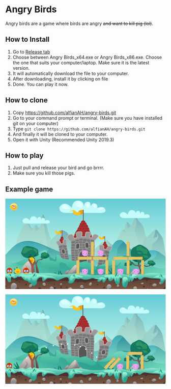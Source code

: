 ﻿# Angry Birds

Angry birds are a game where birds are angry ~~and want to kill pig (lol)~~.

## How to Install
1. Go to [Release tab](https://github.com/alfianAH/angry-birds/releases)
2. Choose between Angry Birds_x64.exe or Angry Birds_x86.exe. Choose the one that suits your computer/laptop. Make sure it is the latest version.
3. It will automatically download the file to your computer.
4. After downloading, install it by clicking on file
5. Done. You can play it now.

## How to clone
1. Copy https://github.com/alfianAH/angry-birds.git
2. Go to your command prompt or terminal. (Make sure you have installed git on your computer)
3. Type ```git clone https://github.com/alfianAH/angry-birds.git```
4. And finally it will be cloned to your computer.
5. Open it with Unity (Recommended Unity 2019.3)

## How to play
1. Just pull and release your bird and go brrrr.
2. Make sure you kill those pigs.

## Example game

![Gameplay](/Images/gameplay1.PNG)

![Gameplay](/Images/gameplay2.PNG)